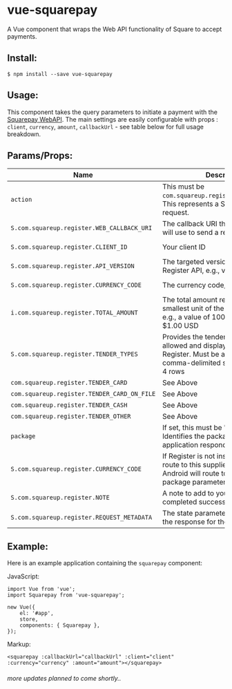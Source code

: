 # vue-squarepay

A Vue component that wraps the Web API functionality of Square to accept payments.

## Install:

```
$ npm install --save vue-squarepay
```
## Usage:

This component takes the query parameters to initiate a payment with the [Squarepay WebAPI](https://docs.connect.squareup.com/). The main settings are easily configurable with props : <code>client</code>, <code>currency</code>, <code>amount</code>, <code>callbackUrl</code> - see table below for full usage breakdown.

## Params/Props:

<table>
	<thead>
		<tr>
			<th>Name</th>
			<th>Description</th>
			<th>Prop</th>
            <th>Type</th>
            <th>Required</th>
		</tr>
	</thead>
	<tbody>
		<tr>
			<td><code>action</code></td>
			<td>This must be <code>com.squareup.register.action.CHARGE</code>. This represents a Square transaction request.</td>
			<td>No</td>
            <td>N/A</td>
            <td>Yes</td>
		</tr>
		<tr>
            <td><code>S.com.squareup.register.WEB_CALLBACK_URI</code></td>
            <td>The callback URI that Square Register will use to send a response.</td>
            <td>Yes - <code>callbackUrl</code></td>
            <td>String</td>
            <td>Yes</td>
		</tr>
        <tr>
            <td><code>S.com.squareup.register.CLIENT_ID</code></td>
            <td>Your client ID</td>
            <td>Yes - <code>client</code></td>
            <td><code>String, Number</code></td>
            <td>Yes</td>
        </tr>
        <tr>
            <td><code>S.com.squareup.register.API_VERSION</code></td>
            <td>The targeted version of the Square Register API, e.g., v1.3</td>
            <td>No</td>
            <td>N/A</td>
            <td>Yes</td>
        </tr>
        <tr>
            <td><code>S.com.squareup.register.CURRENCY_CODE</code></td>
            <td>The currency code, e.g., USD</td>
            <td>Yes - <code>currency</code></td>
            <td><code>String</code></td>
            <td>Yes</td>
        </tr>
        <tr>
            <td><code>i.com.squareup.register.TOTAL_AMOUNT</code></td>
            <td>The total amount represented in the smallest unit of the supplied currency, e.g., a value of 100 corresponds to $1.00 USD</td>
            <td>Yes - <code>amount</code></td>
            <td><code>Number</code></td>
            <td>Yes</td>
        </tr>
        <tr>
            <td><code>S.com.squareup.register.TENDER_TYPES</code></td>
            <td>Provides the tender types that will be allowed and displayed by Square Register. Must be a non-empty comma-delimited set of the following 4 rows</td>
            <td>No</td>
            <td>N/A</td>
            <td>Yes</td>
        </tr>
        <tr>
            <td><code>com.squareup.register.TENDER_CARD</code></td>
            <td>See Above</td>
            <td>No</td>
            <td>N/A</td>
            <td>Yes</td>
        </tr>
        <tr>
            <td><code>com.squareup.register.TENDER_CARD_ON_FILE</code></td>
            <td>See Above</td>
            <td>No</td>
            <td>N/A</td>
            <td>Yes</td>
        </tr>
        <tr>
            <td><code>com.squareup.register.TENDER_CASH</code></td>
            <td>See Above</td>
            <td>No</td>
            <td>N/A</td>
            <td>Yes</td>
        </tr>
        <tr>
            <td><code>com.squareup.register.TENDER_OTHER</code></td>
            <td>See Above</td>
            <td>No</td>
            <td>N/A</td>
            <td>Yes</td>
        </tr>
        <tr>
            <td><code>package</code></td>
            <td>If set, this must be 'com.squareup'. Identifies the package name of the application responding to this intent.</td>
            <td>No</td>
            <td>N/A</td>
            <td>Recommended</td>
        </tr>
        <tr>
            <td><code>S.com.squareup.register.CURRENCY_CODE</code></td>
            <td>If Register is not installed, Android will route to this supplied url; If missing, Android will route to Play Store if package parameter is provided.</td>
            <td>Yes - <code>callbackUrl</code></td>
            <td><code>String</code></td>
            <td>No</td>
        </tr>
        <tr>
            <td><code>S.com.squareup.register.NOTE</code></td>
            <td>A note to add to your transaction if completed successfully.</td>
            <td>No</td>
            <td>N/A</td>
            <td>No</td>
        </tr>
        <tr>
            <td><code>S.com.squareup.register.REQUEST_METADATA</code></td>
            <td>The state parameter that is returned in the response for the developer's use.</td>
            <td>No</td>
            <td>N/A</td>
            <td>No</td>
        </tr>
	</tbody>
</table>


## Example:

Here is an example application containing the `squarepay` component:

JavaScript:

```
import Vue from 'vue';
import Squarepay from 'vue-squarepay';

new Vue({
	el: '#app',
	store,
	components: { Squarepay },
});

```

Markup:

```
<squarepay :callbackUrl="callbackUrl" :client="client" :currency="currency" :amount="amount"></squarepay>

```


###### more updates planned to come shortly..
